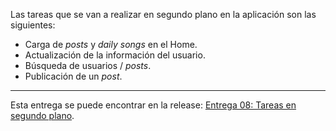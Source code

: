 Las tareas que se van a realizar en segundo plano en la aplicación son las siguientes:

* Carga de _posts_ y _daily songs_ en el Home.
* Actualización de la información del usuario.
* Búsqueda de usuarios / _posts_.
* Publicación de un _post_.

***

Esta entrega se puede encontrar en la release: [Entrega 08: Tareas en segundo plano](https://github.com/ikergcalvino/SoundShare/releases/tag/v0.3).